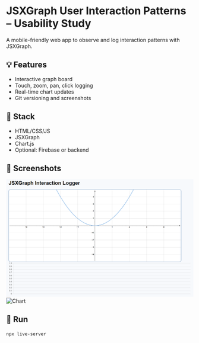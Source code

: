 # JSXGraph User Interaction Patterns – Usability Study

A mobile-friendly web app to observe and log interaction patterns with JSXGraph.

## 💡 Features

- Interactive graph board
- Touch, zoom, pan, click logging
- Real-time chart updates
- Git versioning and screenshots

## 🧱 Stack

- HTML/CSS/JS
- JSXGraph
- Chart.js
- Optional: Firebase or backend

## 📸 Screenshots

![Board](assets/screenshots/board.png)
![Chart](assets/screenshots/chart.png)

## 🚀 Run

```bash
npx live-server
